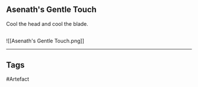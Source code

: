 ## Asenath's Gentle Touch
Cool the head and cool the blade.
## 
![[Asenath's Gentle Touch.png]]

---
## Tags
#Artefact